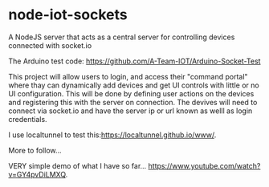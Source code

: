 # node-iot-sockets
A NodeJS server that acts as a central server for controlling devices connected with socket.io

The Arduino test code: https://github.com/A-Team-IOT/Arduino-Socket-Test

This project will allow users to login, and access their "command portal" where thay can dynamically add devices and get UI controls
with little or no UI configuration. This will be done by defining user actions on the devices and registering this with the server on 
connection. The devives will need to connect via socket.io and have the server ip or url known as welll as login credentials.

I use localtunnel to test this:https://localtunnel.github.io/www/.

More to follow...

VERY simple demo of what I have so far... https://www.youtube.com/watch?v=GY4pvDiLMXQ.
